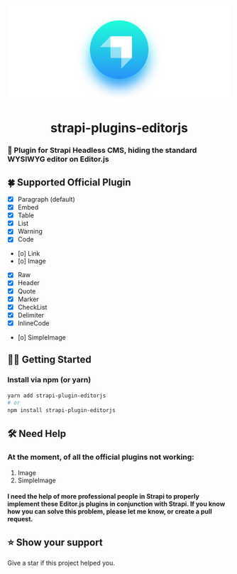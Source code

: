 <img src="static/strapi-plugin-editorjs.png">
<h1 style="width: 100%; text-align: center">strapi-plugins-editorjs</h1>

### 📝 Plugin for Strapi Headless CMS, hiding the standard WYSIWYG editor on Editor.js

## 🍀 Supported Official Plugin

- [x] Paragraph (default)
- [x] Embed
- [x] Table
- [x] List
- [x] Warning
- [x] Code
- [o] Link
- [o] Image
- [x] Raw
- [x] Header
- [x] Quote
- [x] Marker
- [x] CheckList
- [x] Delimiter
- [x] InlineCode
- [o] SimpleImage

## 🤟🏻 Getting Started

### Install via npm (or yarn)

```bash
yarn add strapi-plugin-editorjs
# or
npm install strapi-plugin-editorjs
```

## 🛠 Need Help

### At the moment, of all the official plugins not working:

1. Image
2. SimpleImage

#### I need the help of more professional people in Strapi to properly implement these Editor.js plugins in conjunction with Strapi. If you know how you can solve this problem, please let me know, or create a pull request.

## ⭐️ Show your support

Give a star if this project helped you.